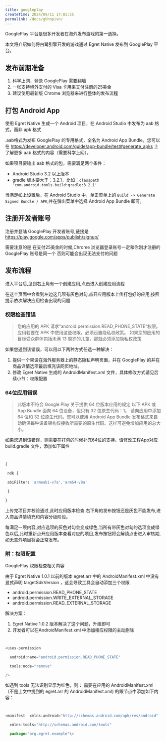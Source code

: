```yaml
---
title: googleplay
createTime: 2024/09/11 17:01:55
permalink: /docs/ghhnpivn/
---
```

GooglePlay 平台是很多开发者在海外发布游戏的第一选择。

本文将介绍如何将白鹭引擎开发的游戏通过 Egret Native 发布到 GooglePlay 平台。

## 发布前期准备[​](#发布前期准备 "发布前期准备的直接链接")

1.  科学上网，登录 GooglePlay 需要翻墙
2.  一张支持境外支付的 Visa 卡用来支付注册的25美金
3.  建议使用最新版 Chrome 浏览器来进行整体的发布流程

## 打包 Android App[​](#打包-android-app "打包 Android App的直接链接")

使用 Egret Native 生成一个 Android 项目，在 Android Studio 中发布为 aab 格式，而非 apk 格式

.aab格式为发布 GooglePlay 的专用格式，全名为 Android App Bundle，您可以在 https://developer.android.com/guide/app-bundle/test#generate_apks 上了解更多 aab 格式的内容（需要科学上网）。

如果项目要输出 aab 格式的包，需要满足两个条件：

- Android Studio 3.2 以上版本
- gradle 版本要大于：3.2.1，比如：`classpath 'com.android.tools.build:gradle:3.2.1'`

当满足如上设置后，在 Android Studio 中，单击菜单上的 `Build -> Generate Signed Bundle / APK`,并在弹出菜单中选择 Android App Bundle 即可。

## 注册开发者账号[​](#注册开发者账号 "注册开发者账号的直接链接")

注册并登陆 GooglePlay 开发者账号,链接是 https://play.google.com/apps/publish/signup/  

需要注意的是 在支付25美金的时候,Chrome 浏览器登录账号一定和你刚才注册的 GooglePlay 账号是同一个 否则可能会出现无法支付的问题

## 发布流程[​](#发布流程 "发布流程的直接链接")

进入平台后,见到右上角有一个创建应用,点击进入创建应用流程

在这个页面中会看到左边这几项有灰色对勾,点开应用版本上传打包好的应用,按照提示依次解决应用检查出现的问题

### 权限检查错误[​](#权限检查错误 "权限检查错误的直接链接")

> 您的应用的 APK 请求“android.permission.READ_PHONE_STATE”权限。应用若要在 APK 中使用这些权限，必须设置隐私权政策。 如果您的应用的目标受众群体包括未满 13 周岁的儿童，那就必须添加隐私权政策

如果您遇到该错误，可以用以下两种方式任选一种解决：

1.  提供一个架设在海外服务器上的静态隐私声明页面，并在 GooglePlay 的并在商品详情选项最后填充该网页地址。
2.  修改 Egret Native 生成的 AndroidManifest.xml 文件，具体修改方式请见后续小节：权限配置

### 64位应用错误[​](#64位应用错误 "64位应用错误的直接链接")

> 此版本不符合 Google Play 关于提供 64 位版本应用的规定 以下 APK 或 App Bundle 面向 64 位设备，但只有 32 位原生代码：1。 请向应用中添加 64 位和 32 位原生代码。您可以使用 Android App Bundle 发布格式来自动确保每种设备架构仅接收所需要的原生代码。这样可避免增加应用的总大小。

如果您遇到该错误，则需要在打包的时候补充64位的支持。请修改工程App对应build.gradle 文件，添加如下属性

```js


{

 ndk {

 abiFilters 'armeabi-v7a','arm64-v8a'

 }

}

```

上传完项目并校验通过,此时应用版本检查,右下角的发布按钮还是灰色不能发布,进入商品详情填充和内容分级阶段。

每满足一项内容,对应选项的灰色对勾会变成绿色,当所有带灰色对勾的选项变成绿色以后,此时重新点开应用版本查看对应的项目,发布按钮将会解锁点击进入审核期,如无意外项目将会正常发布。

### 附：权限配置[​](#附权限配置 "附：权限配置的直接链接")

GooglePlay 权限检查相关内容

由于 Egret Native 1.0.1 以前的版本 egret.arr 中的 AndroidManifest.xml 中没有显式声明 targetSdkVersion ，这会导致工具会自动添加三个权限

- android.permission.READ_PHONE_STATE
- android.permission.WRITE_EXTERNAL_STORAGE
- android.permission.READ_EXTERNAL_STORAGE

解决方案：

1.  Egret Native 1.0.2 版本解决了这个问题，升级即可
2.  开发者可以在AndroidManifest.xml 中添加相应权限的主动删除

```js


<uses-permission

  android:name="android.permission.READ_PHONE_STATE"

  tools:node="remove"  

/>

```

如遇到 tools 无法识别显示为红色，则： 需要在应用的 AndroidManifest.xml（不是上文中提到的 egret.arr 的 AndroidManifest.xml) 的跟节点中添加如下内容：

```js


<manifest  xmlns:android="http://schemas.android.com/apk/res/android"

  xmlns:tools="http://schemas.android.com/tools"

  package="org.egret.example"\>

```